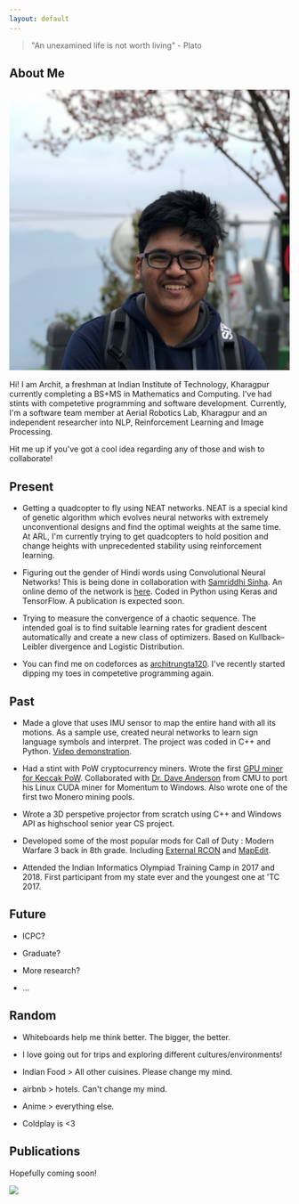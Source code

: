 ```yaml
---
layout: default
---
```


> "An unexamined life is not worth living" - Plato

## About Me

<img class="profile-picture" src="archit.jpg">

Hi! I am Archit, a freshman at Indian Institute of Technology, Kharagpur currently completing a BS+MS in Mathematics and Computing. I've had stints with competetive programming and software development.  Currently, I'm a software team member at Aerial Robotics Lab, Kharagpur and an independent researcher into NLP, Reinforcement Learning and Image Processing.

Hit me up if you've got a cool idea regarding any of those and wish to collaborate!

## Present

* Getting a quadcopter to fly using NEAT networks. NEAT is a special kind of genetic algorithm which evolves neural networks with extremely unconventional designs and find the optimal weights at the same time. At ARL, I'm currently trying to get quadcopters to hold position and change heights with unprecedented stability using reinforcement learning.

* Figuring out the gender of Hindi words using Convolutional Neural Networks! This is being done in collaboration with [Samriddhi Sinha](https://www.linkedin.com/in/samriddhisinha/). An online demo of the network is [here](sangita-demo.html). Coded in Python using Keras and TensorFlow. A publication is expected soon.

* Trying to measure the convergence of a chaotic sequence. The intended goal is to find suitable learning rates for gradient descent automatically and create a new class of optimizers. Based on Kullback–Leibler divergence and Logistic Distribution. 

* You can find me on codeforces as [architrungta120](https://codeforces.com/profile/architrungta120). I've recently started dipping my toes in competetive programming again.

## Past

* Made a glove that uses IMU sensor to map the entire hand with all its motions. As a sample use, created neural networks to learn sign language symbols and interpret. The project was coded in C++ and Python.  [Video demonstration](https://youtu.be/Rl1C584UrW0).

* Had a stint with PoW cryptocurrency miners. Wrote the first [GPU miner for Keccak PoW](https://bitcointalk.org/index.php?topic=453573.0). Collaborated with [Dr. Dave Anderson](https://www.cs.cmu.edu/~dga/) from CMU to port his Linux CUDA miner for Momentum to Windows. Also wrote one of the first two Monero mining pools. 

* Wrote a 3D perspetive projector from scratch using C++ and Windows API as highschool senior year CS project. 

* Developed some of the most popular mods for Call of Duty : Modern Warfare 3 back in 8th grade. Including [External RCON](https://www.itsmods.com/forum/Thread-Release-BigBrotherBot-External-Rcon-0-5-Chat-viewer-0-2-beta.html) and [MapEdit](https://www.itsmods.com/forum/Thread-Release-MapEdit-for-MW3-1-4.html).

* Attended the Indian Informatics Olympiad Training Camp in 2017 and 2018. First participant from my state ever and the youngest one at 'TC 2017. 

## Future

* ICPC? 

* Graduate?

* More research?

* ...

## Random

* Whiteboards help me think better. The bigger, the better. 

* I love going out for trips and exploring different cultures/environments!

* Indian Food > All other cuisines. Please change my mind. 

* airbnb > hotels. Can't change my mind.

* Anime > everything else. 

* Coldplay is <3 

## Publications

Hopefully coming soon!

<img src="https://imgs.xkcd.com/comics/machine_learning_2x.png">



